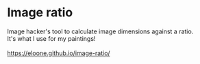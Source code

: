 # Image ratio
Image hacker's tool to calculate image dimensions against a ratio.<br/>
It's what I use for my paintings!<br/><br/>
https://eloone.github.io/image-ratio/

